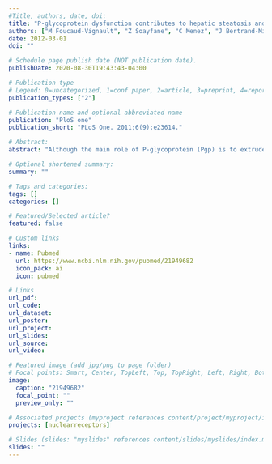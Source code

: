 ```yaml
---
#Title, authors, date, doi:
title: "P-glycoprotein dysfunction contributes to hepatic steatosis and obesity in mice."
authors: ["M Foucaud-Vignault", "Z Soayfane", "C Menez", "J Bertrand-Michel", "PG Martin", "H Guillou", "X Collet", "A Lespine"]
date: 2012-03-01
doi: ""

# Schedule page publish date (NOT publication date).
publishDate: 2020-08-30T19:43:43-04:00

# Publication type
# Legend: 0=uncategorized, 1=conf paper, 2=article, 3=preprint, 4=report, 5=book, 6=book chapter, 7=thesis, 8=patent
publication_types: ["2"]

# Publication name and optional abbreviated name
publication: "PloS one"
publication_short: "PLoS One. 2011;6(9):e23614."

# Abstract:
abstract: "Although the main role of P-glycoprotein (Pgp) is to extrude a broad range of xenochemicals and to protect the organism against xenotoxicity, it also transports a large range of endogenous lipids. Using mice lacking Pgp, we have investigated the possible involvement of Pgp in lipid homeostasis in vivo. In a long term study, we have followed the food intake, body status and lipid markers in plasma and liver of wild-type and mdr1ab(-/-) mice over 35 weeks. Pgp-deficient mice showed excess weight, hypertrophy of adipose mass, high insulin and glucose levels in plasma. Some of these metabolic disruptions appeared earlier in Pgp-deficient mice fed high-fat diet. Moreover, hepatosteatosis with increased expression of genes involved in liver detoxification and in de novo lipid synthesis occurred in Pgp-deficient mice. Overall, Pgp deficiency clearly induced obesity in FVB genetic background, which is known to be resistant to diet-induced obesity. These data reinforce the finding that Pgp gene could be a contributing factor and possibly a relevant marker for lipid disorder and obesity. Subsequent to Pgp deficiency, changes in body availabilities of lipids or any Pgp substrates may affect metabolic pathways that favour the occurrence of obesity. This is of special concern because people are often facing simultaneous exposition to many xenochemicals, which inhibits Pgp, and an excess in lipid dietary intake that may contribute to the high prevalence of obesity in our occidental societies."

# Optional shortened summary:
summary: ""

# Tags and categories:
tags: []
categories: []

# Featured/Selected article?
featured: false

# Custom links
links:
- name: Pubmed
  url: https://www.ncbi.nlm.nih.gov/pubmed/21949682
  icon_pack: ai
  icon: pubmed

# Links
url_pdf:
url_code:
url_dataset:
url_poster:
url_project:
url_slides:
url_source:
url_video:

# Featured image (add jpg/png to page folder)
# Focal points: Smart, Center, TopLeft, Top, TopRight, Left, Right, BottomLeft, Bottom, BottomRight
image: 
  caption: "21949682"
  focal_point: ""
  preview_only: ""

# Associated projects (myproject references content/project/myproject/index.md)
projects: [nuclearreceptors]

# Slides (slides: "myslides" references content/slides/myslides/index.md)
slides: ""
---
```

